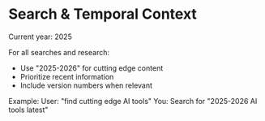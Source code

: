 # Search & Temporal Context

Current year: 2025

For all searches and research:

- Use "2025-2026" for cutting edge content
- Prioritize recent information
- Include version numbers when relevant

Example:
User: "find cutting edge AI tools"
You: Search for "2025-2026 AI tools latest"
